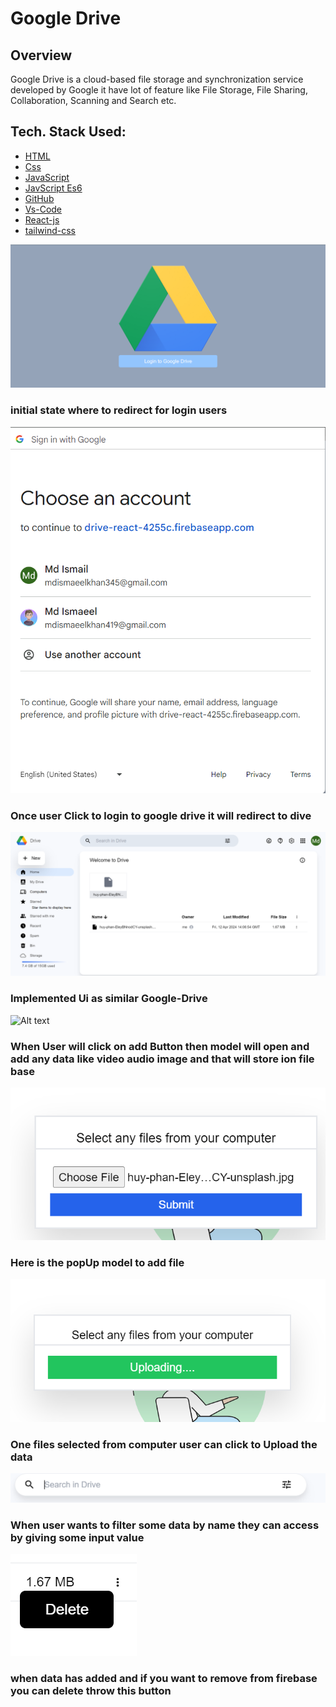 # Google Drive

## Overview

Google Drive is a cloud-based file storage and synchronization service developed by Google
it have lot of feature like
File Storage, File Sharing, Collaboration, Scanning and Search etc.

## Tech. Stack Used:

- [HTML](https://en.wikipedia.org/wiki/HTML)
- [Css](https://en.wikipedia.org/wiki/CSS)
- [JavaScript](https://en.wikipedia.org/wiki/JavaScript)
- [JavScript Es6](https://en.wikipedia.org/wiki/JavaScript)
- [GitHub](https://github.com/)
- [Vs-Code](https://code.visualstudio.com/)
- [React-js](<https://en.wikipedia.org/wiki/React_(JavaScript_library)>)
- [tailwind-css](https://en.wikipedia.org/wiki/Tailwind_CSS)

![Alt text](./src/assets/redmiMd/home.png)

### initial state where to redirect for login users

![Alt text](./src/assets/redmiMd/login-popUp.png)

### Once user Click to login to google drive it will redirect to dive

![Alt text](./src/assets/redmiMd/ui.png)

### Implemented Ui as similar Google-Drive

![Alt text](./src/assets/redmiMd/addFile.png)

### When User will click on add Button then model will open and add any data like video audio image and that will store ion file base

![Alt text](./src/assets/redmiMd/model.png)

### Here is the popUp model to add file

![Alt text](./src/assets/redmiMd/uploading.png)

### One files selected from computer user can click to Upload the data

![Alt text](./src/assets/redmiMd/searchBar.png)

### When user wants to filter some data by name they can access by giving some input value

![Alt text](./src/assets/redmiMd/delete.png)

### when data has added and if you want to remove from firebase you can delete throw this button
